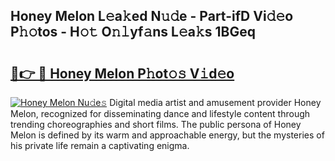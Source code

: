 ## Honey Melon L𝚎a𝚔ed N𝚞𝚍e - Part-ifD Vi𝚍𝚎o P𝚑𝚘tos - H𝚘𝚝 O𝚗𝚕yf𝚊ns L𝚎a𝚔s 1BGeq

# <h2><a href="http://kfc5uzr.oniu.top/?m=Honey+Melon">🔗👉 🔴 Honey Melon P𝚑ot𝚘𝚜 V𝚒d𝚎o</a></h2>

[![Honey Melon Nu𝚍e𝚜](https://i.imgur.com/0qMVB7G.gif)](http://kfc5uzr.oniu.top/?m=Honey+Melon)
Digital media artist and amusement provider Honey Melon, recognized for disseminating dance and lifestyle content through trending choreographies and short films. The public persona of Honey Melon is defined by its warm and approachable energy, but the mysteries of his private life remain a captivating enigma.  
